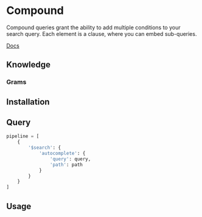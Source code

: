 # Compound

Compound queries grant the ability to add multiple conditions to your search query. Each element is a clause, where you can embed sub-queries.


[Docs](https://docs.atlas.mongodb.com/reference/atlas-search/compound/)

## Knowledge

### Grams

## Installation

## Query

``` python
pipeline = [
    {
        '$search': {
            'autocomplete': {
                'query': query,
                'path': path
            }
        }
    }
]
```

## Usage

```bash
```
